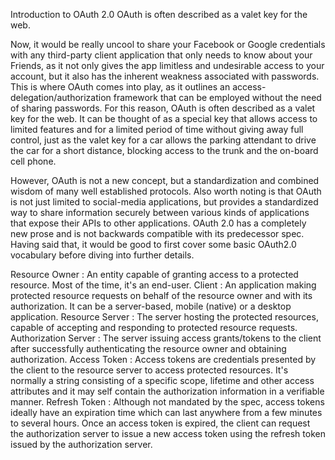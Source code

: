 Introduction to OAuth 2.0
OAuth is often described as a valet key for the web.

Now, it would be really uncool to share your Facebook or Google credentials with any third-party client application that only needs to know about your Friends, as it not only gives the app limitless and undesirable access to your account, but it also has the inherent weakness associated with passwords. This is where OAuth comes into play, as it outlines an access-delegation/authorization framework that can be employed without the need of sharing passwords. For this reason, OAuth is often described as a valet key for the web. It can be thought of as a special key that allows access to limited features and for a limited period of time without giving away full control, just as the valet key for a car allows the parking attendant to drive the car for a short distance, blocking access to the trunk and the on-board cell phone.

However, OAuth is not a new concept, but a standardization and combined wisdom of many well established protocols. Also worth noting is that OAuth is not just limited to social-media applications, but provides a standardized way to share information securely between various kinds of applications that expose their APIs to other applications. OAuth 2.0 has a completely new prose and is not backwards compatible with its predecessor spec. Having said that, it would be good to first cover some basic OAuth2.0 vocabulary before diving into further details.

Resource Owner : An entity capable of granting access to a protected resource. Most of the time, it's an end-user.
Client : An application making protected resource requests on behalf of the resource owner and with its authorization. It can be a server-based, mobile (native) or a desktop application.
Resource Server : The server hosting the protected resources, capable of accepting and responding to protected resource requests.
Authorization Server : The server issuing access grants/tokens to the client after successfully authenticating the resource owner and obtaining authorization.
Access Token : Access tokens are credentials presented by the client to the resource server to access protected resources. It's normally a string consisting of a specific scope, lifetime and other access attributes and it may self contain the authorization information in a verifiable manner.
Refresh Token : Although not mandated by the spec, access tokens ideally have an expiration time which can last anywhere from a few minutes to several hours. Once an access token is expired, the client can request the authorization server to issue a new access token using the refresh token issued by the authorization server.
